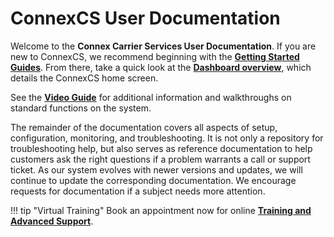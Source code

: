 ConnexCS User Documentation
========================

Welcome to the **Connex Carrier Services User Documentation**. If you are new to ConnexCS, we recommend beginning with the **[Getting Started Guides](https://docs.connexcs.com/getting-started/)**. From there, take a quick look at the [**Dashboard overview**](https://docs.connexcs.com/dashboard/), which details the ConnexCS home screen.

See the [**Video Guide**](https://docs.connexcs.com/video-guide/) for additional information and walkthroughs on standard functions on the system. 

The remainder of the documentation covers all aspects of setup, configuration, monitoring, and troubleshooting. It is not only a repository for troubleshooting help, but also serves as reference documentation to help customers ask the right questions if a problem warrants a call or support ticket.  As our system evolves with newer versions and updates, we will continue to update the corresponding documentation. We encourage requests for documentation if a subject needs more attention.

!!! tip "Virtual Training"
    Book an appointment now for online [**Training and Advanced Support**](https://connexcs.youcanbook.me/). 
